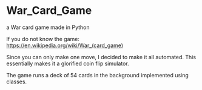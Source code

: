 # War_Card_Game
a War card game made in Python

If you do not know the game: https://en.wikipedia.org/wiki/War_(card_game)

Since you can only make one move, I decided to make it all automated.
This essentially makes it a glorified coin flip simulator.

The game runs a deck of 54 cards in the background implemented using classes.
